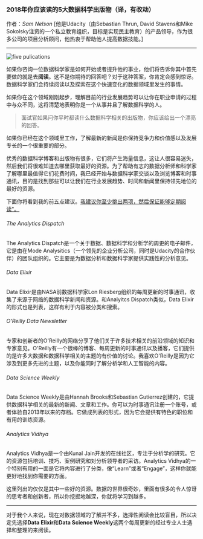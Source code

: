 ### 2018年你应该读的5大数据科学出版物（译，有改动）

作者：*Sam Nelson* [他是Udacity（由Sebastian Thrun, David Stavens和Mike Sokolsky注资的一个私立教育组织，目标是实现民主教育）的产品领导，作为很多公司的项目分析顾问，他热衷于帮助他人提高数据技能。]

---

![five pulications](/post_pic/five_publications/five_publications.png)

如果你咨询一位数据科学家是如何开始或者提升他的事业，他们将告诉你其中首先要做的就是去**阅读**。这不是你期待的回答吧？对于这种答案，你肯定会感到惊讶。数据科学家们会持续阅读以及探索在这个快速变化的数据领域里发生的事情。

如果你在这个领域刚刚起步，理解目前的行业发展趋势可以让你在职业申请的过程中与众不同，这将清楚地表明你是一个从事并且了解数据科学的人。

> 面试官如果问你平时都读什么数据科学相关的出版物，你应该给出一个漂亮的回答。

如果你已经在这个领域里工作，了解最新的新闻是你保持竞争力和价值感以及发展专长的一个很重要的部分。

优秀的数据科学博客和出版物有很多，它们将产生海量信息，这让人很容易迷失，然后我们将很难知道去哪里获取最好的资源。为了帮助有志的数据分析师和科学家了解哪里最值得它们花费时间，我已经开始与数据科学家交谈以及浏览博客和时事通讯，目的是找到那些可以让我们在行业发展趋势、时间和新闻里保持领先地位的最好的资源。

下面你将看到我的前五点建议。<u>我建议你至少挑出两项，然后保证能够定期阅读"。</u>

###### The Analytics Dispatch

The Analytics Dispatch是一个关于数据、数据科学和分析学的周更的电子邮件，它是由在Mode Analysitics（一个领先的企业分析公司，同时是Udacity的合作伙伴）的团队组织的。它主要是为数据分析和数据科学家提供实践性的分析意见。

###### Data Elixir

Data Elixir是由NASA前数据科学家Lon Riesberg组织的每周更新的时事通讯，收集了来源于网络的数据科学新闻和资源。和Analyitcs Dispatch类似，Data Elixir的形式也是列表，这样有利于内容被分类和搜索。

###### O'Reilly Data Newsletter

专家和创新者的O'Reilly的网络分享了他们关于许多技术相关的前沿领域的知识和专家意见。O'Reilly有一个很棒的博客、每周更新的时事通讯以及播客，它们提供的是许多大数据和数据科学相关的主题的有价值的讨论。我喜欢O'Reilly是因为它涉及到更多先进的主题，以及你能同时了解分析学和人工智能的内容。

###### Data Science Weekly

Data Science Weekly是由Hannah Brooks和Sebastian Gutierrez创建的，它提供数据科学相关的最新的新闻、文章和工作。你可以为时事通讯注册一个账号，或者体验自2013年以来的存档。它做成列表的形式，因为它会提供有特色的职位和有用的训练资源。

###### Analytics Vidhya

Analytics Vidhya是一个由Kunal Jain开发的在线社区，专注于分析学的研究。它的资源包括培训、技巧、案例研究和对分析领导者的采访。Analytics Vidhya的一个特别有用的一面是它将内容进行了分类，像“Learn”或者“Engage”，这样你就能更好地找到你需要的方面。

这里列出的仅仅是其中一些好的资源。数据的世界很奇妙，里面有很多的令人惊讶的思考者和创新者，所以你挖掘地越深，你就将学习到越多。

---

对于我个人来说，现在对数据领域的了解并不多，选择性阅读会比较盲目，所以决定先选择**Data Elixir**和**Data Science Weekly**这两个每周更新的经过专业人士选择和整理的来阅读。